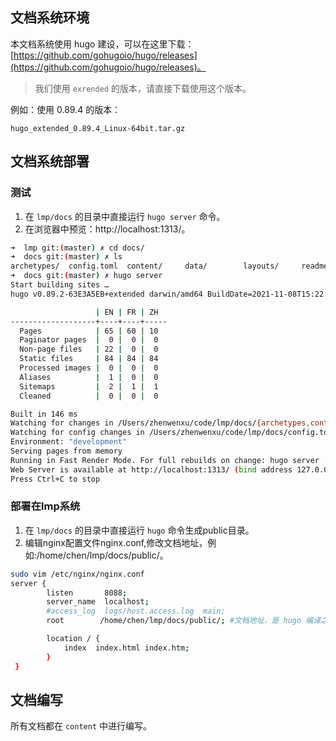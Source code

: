 ## 文档系统环境

本文档系统使用 hugo 建设，可以在这里下载：[https://github.com/gohugoio/hugo/releases](https://github.com/gohugoio/hugo/releases)。

>我们使用 `exrended` 的版本，请直接下载使用这个版本。

例如：使用 0.89.4 的版本：
```
hugo_extended_0.89.4_Linux-64bit.tar.gz
```

## 文档系统部署

### 测试

1. 在 `lmp/docs` 的目录中直接运行 `hugo server` 命令。
2. 在浏览器中预览：http://localhost:1313/。
   
``` sh
➜  lmp git:(master) ✗ cd docs/
➜  docs git:(master) ✗ ls
archetypes/  config.toml  content/     data/        layouts/     readme.md    resources/   static/      themes/
➜  docs git:(master) ✗ hugo server
Start building sites …
hugo v0.89.2-63E3A5EB+extended darwin/amd64 BuildDate=2021-11-08T15:22:24Z VendorInfo=gohugoio

                   | EN | FR | ZH
-------------------+----+----+-----
  Pages            | 65 | 60 | 10
  Paginator pages  |  0 |  0 |  0
  Non-page files   | 22 |  0 |  0
  Static files     | 84 | 84 | 84
  Processed images |  0 |  0 |  0
  Aliases          |  1 |  0 |  0
  Sitemaps         |  2 |  1 |  1
  Cleaned          |  0 |  0 |  0

Built in 146 ms
Watching for changes in /Users/zhenwenxu/code/lmp/docs/{archetypes,content,data,layouts,static,themes}
Watching for config changes in /Users/zhenwenxu/code/lmp/docs/config.toml
Environment: "development"
Serving pages from memory
Running in Fast Render Mode. For full rebuilds on change: hugo server --disableFastRender
Web Server is available at http://localhost:1313/ (bind address 127.0.0.1)
Press Ctrl+C to stop
``` 

### 部署在lmp系统
1. 在 `lmp/docs` 的目录中直接运行 `hugo` 命令生成public目录。
2. 编辑nginx配置文件nginx.conf,修改文档地址，例如:/home/chen/lmp/docs/public/。
``` sh
sudo vim /etc/nginx/nginx.conf
server {
        listen       8088;
        server_name  localhost;
        #access_log  logs/host.access.log  main;
        root        /home/chen/lmp/docs/public/; #文档地址，是 hugo 编译之后的 public 目录

        location / {
            index  index.html index.htm;
        }
 }

```
## 文档编写
所有文档都在 `content` 中进行编写。
